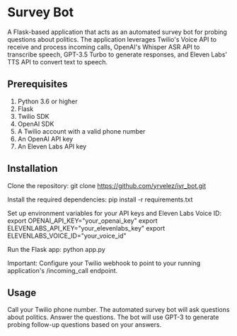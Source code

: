# Survey Bot

A Flask-based application that acts as an automated survey bot for probing questions about politics. The application leverages Twilio's Voice API to receive and process incoming calls, OpenAI's Whisper ASR API to transcribe speech, GPT-3.5 Turbo to generate responses, and Eleven Labs' TTS API to convert text to speech.

## Prerequisites

1. Python 3.6 or higher
2. Flask
3. Twilio SDK
4. OpenAI SDK
5. A Twilio account with a valid phone number
6. An OpenAI API key
7. An Eleven Labs API key

## Installation

Clone the repository:
git clone https://github.com/yrvelez/ivr_bot.git

Install the required dependencies:
pip install -r requirements.txt

Set up environment variables for your API keys and Eleven Labs Voice ID:
export OPENAI_API_KEY="your_openai_key"
export ELEVENLABS_API_KEY="your_elevenlabs_key"
export ELEVENLABS_VOICE_ID="your_voice_id"

Run the Flask app:
python app.py

Important: Configure your Twilio webhook to point to your running application's /incoming_call endpoint.

## Usage
Call your Twilio phone number.
The automated survey bot will ask questions about politics.
Answer the questions.
The bot will use GPT-3 to generate probing follow-up questions based on your answers.
